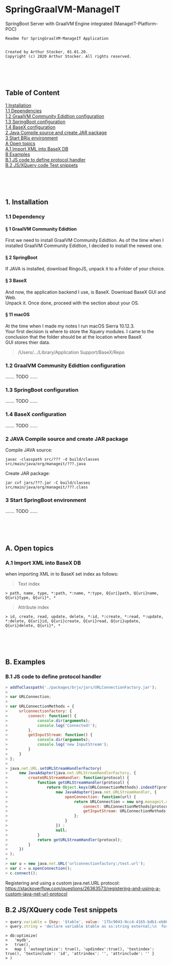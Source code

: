 # SpringGraalVM-ManageIT

SpringBoot Server with GraalVM Engine integrated (ManageIT-Platform-POC)

~~~text
Readme for SpringGraalVM-ManageIT Application  
  

Created by Arthur Stocker, 01.01.20.  
Copyright (c) 2020 Arthur Stocker. All rights reserved.  
~~~

&nbsp;  
&nbsp;  
&nbsp; 

## Table of Content

[1    Installation](#1-installation)  
[1.1  Dependencies](#11-dependency)  
[1.2  GraalVM Community Edidtion configuration](#12-java-configuration)  
[1.3  SpringBoot configuration](#13-ringojs-configuration)  
[1.4  BaseX configuration](#14-basex-configuration)  
[2    Java Compile source and create JAR package](#2-java-compile-source-and-create-jar-package)  
[3    Start BRjx environment](#3-start-brjx-environment)  
[A    Open topics](#a-open-topics)  
[A.1  Import XML into BaseX DB](#a1-import-xml-into-basex-db)  
[B    Examples](#b-examples)  
[B.1  JS code to define protocol handler](#b1-js-code-to-define-protocol-handler)  
[B.2  JS/XQuery code Test snippets](#b2-js-code-testsnipets)  

&nbsp;  
&nbsp;  
&nbsp;  

## 1. Installation  

### 1.1 Dependency  

#### § 1 GraalVM Community Edidtion  

First we need to install GraalVM Community Edidtion. As of the time when I installed GraalVM Community Edidtion, I decided to install the newest one.  

#### § 2 SpringBoot  

If JAVA is installed, download RingoJS, unpack it to a Folder of your choice.  

#### § 3 BaseX  

And now, the application backend I use, is BaseX. Download BaseX GUI and Web.  
Unpack it. Once done, proceed with the section about your OS.  

#### § 11 macOS  

At the time when I made my notes I run macOS Sierra 10.12.3.  
Your first decision is where to store the Xquery modules. I came to the conclusion that the folder should be at the location where BaseX  
GUI stores thier data.  

> /Users/.../Library/Application Support/BaseX/Repo

### 1.2  GraalVM Community Edidtion configuration  

....... TODO ......  

### 1.3 SpringBoot configuration  

....... TODO ......  

### 1.4  BaseX configuration  

....... TODO ......  

### 2 JAVA Compile source and create JAR package  

Compile JAVA source:  

~~~text
javac -classpath src/??? -d build/classes src/main/java/org/manageit/???.java
~~~~

Create JAR package:  

~~~text
jar cvf jars/???.jar -C build/classes src/main/java/org/manageit/???.class
~~~

### 3 Start SpringBoot environment  

....... TODO ......  

&nbsp;  
&nbsp;  
&nbsp;  

## A. Open topics  

### A.1 Import XML into BaseX DB  

when importing XML in to BaseX set index as follows:
> Text index

~~~text
> path, name, type, *:path, *:name, *:type, Q{uri}path, Q{uri}name, Q{uri}type, Q{uri}*, *
~~~

> Attribute index

~~~text
> id, create, read, update, delete, *:id, *:create, *:read, *:update, *:delete, Q{uri}id, Q{uri}create, Q{uri}read, Q{uri}update, Q{uri}delete, Q{uri}*, *
~~~

&nbsp;  
&nbsp;  
&nbsp;  

## B. Examples  

### B.1 JS code to define protocol handler  

~~~javascript
> addToClasspath('./packages/brjx/jars/URLConnectionFactory.jar');
>
> var URLConnection;
>
> var URLConnectionMethods = {
>     urlconnectionfactory: {
>         connect: function() {
>             console.dir(arguments);
>             console.log('Connected!');
>         },
>         getInputStream: function() {
>             console.dir(arguments);
>             console.log('new InputStream');
>         }
>     }
> };
>
> java.net.URL.setURLStreamHandlerFactory(
>     new JavaAdapter(java.net.URLStreamHandlerFactory, {
>         createURLStreamHandler: function(protocol) {
>             function getURLStreamHandler(protocol) {
>                 return Object.keys(URLConnectionMethods).indexOf(protocol) != -1 ?
>                     new JavaAdapter(java.net.URLStreamHandler, {
>                         openConnection: function(url) {
>                             return URLConnection = new org.manageit.urlconnection.URLConnectionFactory(url) {
>                                 connect: URLConnectionMethods[protocol].connect,
>                                 getInputStream: URLConnectionMethods[protocol].getInputStream
>                             };
>                         }
>                     }) :
>                     null;
>             }
>             return getURLStreamHandler(protocol);
>         }
>     })
> );
>
> var u = new java.net.URL('urlconnectionfactory:/test.url');
> var c = u.openConnection();
> c.connect();
~~~

Registering and using a custom java.net.URL protocol: <https://stackoverflow.com/questions/26363573/registering-and-using-a-custom-java-net-url-protocol>  

## B.2 JS/XQuery code Test snippets  

~~~javascript
> query.variable = {key: '$table', value: '175c9043-0cc4-4165-bdb1-eb66fc13457f'};
> query.string = 'declare variable $table as xs:string external;\n  for $db in db:list()\n    (:where expression - database - beginn:)(:where expression - database - end:)\n      for $doc in collection($db)\n        (:where expression - document - beginn:)(:where expression - document - end:)\n          for $t in $doc/*\n            (:where expression - table - beginn:) where $t/@id = $table (:where expression - table - end:)\n              (:for $r in $t/*:)\n                (:where expression - record - beginn:)(:where expression - record - end:)\n                  return $t (:string, number, boolean, null, object, array:)\n';
~~~

~~~xquery
> db:optimize(
>   'mydb',
>   true(),
>   map { 'autooptimize': true(), 'updindex':true(), 'textindex': true(), 'textinclude': 'id', 'attrindex': '', 'attrinclude': '' }
> )
~~~
